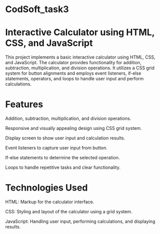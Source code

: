 # CodSoft_task3
# Interactive Calculator using HTML, CSS, and JavaScript
This project implements a basic interactive calculator using HTML, CSS, and JavaScript. The calculator provides functionality for addition, subtraction, multiplication, and division operations. It utilizes a CSS grid system for button alignments and employs event listeners, if-else statements, operators, and loops to handle user input and perform calculations.

# Features
Addition, subtraction, multiplication, and division operations.

Responsive and visually appealing design using CSS grid system.

Display screen to show user input and calculation results.

Event listeners to capture user input from button.

If-else statements to determine the selected operation.

Loops to handle repetitive tasks and clear functionality.

# Technologies Used
HTML: Markup for the calculator interface.

CSS: Styling and layout of the calculator using a grid system.

JavaScript: Handling user input, performing calculations, and displaying results.
